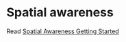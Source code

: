 # Spatial awareness

Read [Spatial Awareness Getting Started](../features/spatial-awareness/SpatialAwarenessGettingStarted.md)
